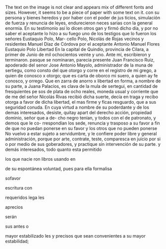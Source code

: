 The text on the image is not clear and appears mix of different fonts and sizes. However, it seems to be a piece of paper with some text on it.
con su persona y bienes heredos y por haber con el poder de jus
ticios, simulación de fuerza y renuncia de leyes, endurecieron neces
sarias con la general enormia. En su testimonio así lo dicen otros
gan y firmó dicho día, y por no saber el aceptante lo hizo a su fuego uno de los testigos que lo fueron los señores Eustaquio Polo, Mar- cello Polo, Nicolás de Rojas vecinos y residentes Manuel Díaz de Córdova por el aceptante
Antonio Manuel Flores
Eustaquio Polo
Libertad
En la capital de Quindío, provincia de Cilara, a primer de Junio de mil ochocientos veinte y uno. Ante mí, escribieron y terminaron.
pasque se nominaran, parecia presente Juan Francisco Ruiz, apoderado del senor Jose Antonio Mayolo, administrador de la muna de sertiegu, como consto del que otorgo y corre en el registro de mi grego, a quien de conosco x otorgo; que es carta de oborco
mi suero, a quien ay fe conosco, y orrego. Que en zarra de anorro x
libertad en forma, a nombre de su parte, a Juana Palacios, es
clava de la mula de sertegui, en cantidad de fresquientes pe
sos de plata de ocho reales, moneda usual y corriente que de
me del señor Nicolás Rivas recibió dicha suerte, decía en
traga y recibo otorga a favor de dicha libertad, el mas firme y
ficas resguardo, que a sus seguridad conuda. En cuya virtud a
nombre de su poderdante y de los demas interesados, desiste, quitay
apart del derecho acción, propiedad dominio, señor que a de- cho negro tenían, y todos con el de patronato, y demos que le co- rrespondían los sede, renuncia y trasposo a su favor a fin de que no puedan ponerse en su favor y los otros que no pueden ponerse
No vuelvo a estar sujeto a servidumbre, y le confiere poder libre y general administración, porque por arte, contrate, teste, comparesca en juicio por si o por medio de sus goberadores, y practique sin intervención de su parte.
y
demás
interesados,
todo
quanto
esta
permitido

los
que
nacie
ron
libros
usando
en

de
su
espontánea
voluntad,
pues
para
ella
formalisa

sofavor

escritura
con

requeridos
lega
les

aprecios

serán

sus
antes
o

mayor
estabilizado
les y precisos que sean convenientes a su mayor estabilidad;